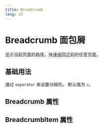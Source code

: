 ```yaml
---
title: Breadcrumb
lang: zh
---
```


<script setup lang="ts">
  import props from "../../../example/breadcrumb/description/zh-props.ts";
  import itemProps from "../../../example/breadcrumb/description/zh-props-item.ts";
</script>

# Breadcrumb 面包屑

显示当前页面的路径，快速返回之前的任意页面。

## 基础用法

通过 `separator` 来设置分隔符。 默认值为 `/`。
<demo src="../../../example/breadcrumb/base.vue" />

## Breadcrumb 属性

<table-block type="propsZh" :data="props" />

## BreadcrumbItem 属性

<table-block type="propsZh" :data="itemProps" />
